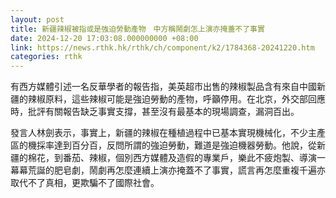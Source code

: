 ```yaml
---
layout: post
title: 新疆辣椒被指或是強迫勞動產物　中方稱鬧劇怎上演亦掩蓋不了事實
date: 2024-12-20 17:03:08.000000000 +08:00
link: https://news.rthk.hk/rthk/ch/component/k2/1784368-20241220.htm
categories: rthk
---
```


有西方媒體引述一名反華學者的報告指，美英超市出售的辣椒製品含有來自中國新疆的辣椒原料，這些辣椒可能是強迫勞動的產物，呼籲停用。在北京，外交部回應時，批評有關報告缺乏事實支撐，甚至沒有最基本的現場調查，漏洞百出。

發言人林劍表示，事實上，新疆的辣椒在種植過程中已基本實現機械化，不少主產區的機採率達到百分百，反問所謂的強迫勞動，難道是強迫機器勞動。他說，從新疆的棉花，到番茄、辣椒，個別西方媒體及造假的專業戶，樂此不疲炮製、導演一幕幕荒誕的肥皂劇，鬧劇再怎麼連續上演亦掩蓋不了事實，謊言再怎麼重複千遍亦取代不了真相，更欺騙不了國際社會。
